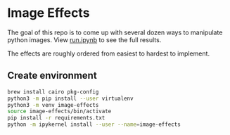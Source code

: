 # Image Effects

The goal of this repo is to come up with several dozen ways to manipulate
python images. View [run.ipynb](./run.ipynb) to see the full results.

The effects are roughly ordered from easiest to hardest to implement.



## Create environment

```sh
brew install cairo pkg-config
python3 -m pip install --user virtualenv
python3 -m venv image-effects
source image-effects/bin/activate
pip install -r requirements.txt
python -m ipykernel install --user --name=image-effects
```

